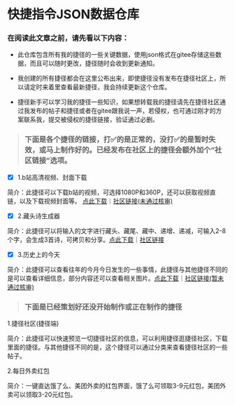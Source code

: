 # 快捷指令JSON数据仓库

### 在阅读此文章之前，请先看以下内容：

- 此仓库包含所有我的捷径的一些关键数据，使用json格式在gitee存储这些数据，而且可以随时更改，捷径随时会收到更新通知。

- 我创建的所有捷径都会在这里公布出来，即使捷径没有发布在捷径社区上，所以请定时来着里查看最新捷径，我会持续更新这个仓库。

- 捷径新手可以学习我的捷径一些知识，如果想转载我的捷径请先在捷径社区通过我发布的帖子和捷径或者在gitee跟我说一声，若侵权，也可通过刚才的方案联系我，提交被侵权的捷径链接，验证通过必删。

> ### 下面是各个捷径的链接，打✅的是正常的，没打✅的是暂时失效，或马上制作好的。已经发布在社区上的捷径会额外加个“社区链接”选项。

+ [x] 1.b站高清视频、封面下载

简介：此捷径可以下载b站的视频，可选择1080P和360P，还可以获取视频直链，以及下载视频封面等。 [点此下载](https://www.icloud.com/shortcuts/261281ac748f4be8b09a9eea093b4f89)｜[社区链接(未通过核审)](https://sharecuts.cn/shortcut/12515)

+ [x] 2.藏头诗生成器

简介：此捷径可以将输入的文字进行藏头、藏尾、藏中、递增、递减，可输入2-8个字，会生成3首诗，可拷贝和分享。[点此下载](https://www.icloud.com/shortcuts/19183bd338a1404c98f14884ae7ce261)｜[社区链接](https://sharecuts.cn/shortcut/12522)

+ [x] 3.历史上的今天

简介：此捷径可以查看往年的今月今日发生的一些事情，此捷径与其他捷径不同的是可以查看详细信息，部分内容还可以查看相关图片。[点此下载](https://www.icloud.com/shortcuts/213170328e5e45038419053c6e0559ab)｜[社区链接(暂未通过核审)](https://sharecuts.cn/shortcut/12536)

> ### 下面是已经策划好还没开始制作或正在制作的捷径

1.捷径社区(捷径端)

简介：此捷径可以快速预览一切捷径社区的信息，可以利用捷径逛捷径社区，下载里面的捷径。与其他捷径不同的是，这个捷径可以通过分类来查看捷径社区的一些帖子。

2.每日外卖红包

简介：一键直达饿了么、美团外卖的红包界面，饿了么可领取3-9元红包，美团外卖可以领取3-20元红包。